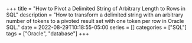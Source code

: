 +++ 
title = "How to Pivot a Delimited String of Arbitrary Length to Rows in SQL"
description = "How to transform a delimited string with an arbitrary number of tokens to a pivoted result set with one token per row in Oracle SQL."
date = 2022-08-29T10:18:55-05:00
series = []
categories = ["SQL"]
tags = ["Oracle", "database"]
+++

